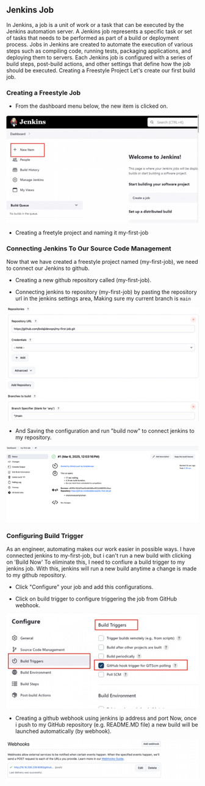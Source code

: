 ## Jenkins Job

In Jenkins, a job is a unit of work or a task that can be executed by the Jenkins automation server. A Jenkins job represents a specific task or set of tasks that needs to be performed as part of a build or deployment process. Jobs in Jenkins are created to automate the execution of various steps such as compiling code, running tests, packaging applications, and deploying them to servers. Each Jenkins job is configured with a series of build steps, post-build actions, and other settings that define how the job should be executed. Creating a Freestyle Project Let's create our first build job.

### Creating a Freestyle Job

- From the dashboard menu below, the new item is clicked on.

![alt text](images/dashboard.png)

- Creating a freetyle project and naming it my-first-job

### Connecting Jenkins To Our Source Code Management

Now that we have created a freestyle project named (my-first-job), we need to connect our Jenkins to github.

- Creating a new github repository called (my-first-job).

- Connecting jenkins to  repository (my-first-job) by pasting the repository url in the jenkins settings area, Making sure my current branch is `main`

![alt text](images/jenkins-configure.png)


- And Saving the configuration and run "build now" to connect jenkins to my repository.

![alt text](images/build.png)

### Configuring Build Trigger 

As an engineer, automating makes our work easier in possible ways. I have connected jenkins to my-first-job, but i can't run a new build with clicking on 'Build Now' To eliminate this, I need to confiure a build trigger to my jenkins job. With this, jenkins will run a new build anytime a change is made to my github repository.

- Click "Configure" your job and add this configurations.

- Click on build trigger to configure triggering the job from GitHub webhook.



![alt text](images/build-trigger.png)


- Creating a github webhook using jenkins ip address and port Now, once i push to my GitHub repository (e.g. README.MD file) a new build will be launched automatically (by webhook).

![alt text](images/webhook.png)